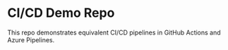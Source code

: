 # CI/CD Demo Repo

This repo demonstrates equivalent CI/CD pipelines in GitHub Actions and Azure Pipelines.

